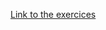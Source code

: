 [Link to the exercices](https://ci.mines-stetienne.fr/cps2/mac/usecase-agent-centric.html#_preamble)
